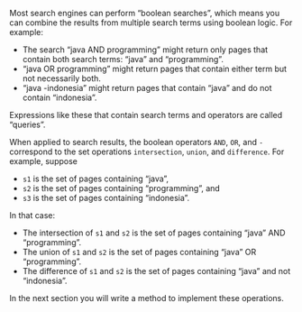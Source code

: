 Most search engines can perform “boolean searches”, which means you can combine the results from multiple search terms using boolean logic. For example:



*  The search “java AND programming” might return only pages that contain both search terms: “java” and “programming”.
*  “java OR programming” might return pages that contain either term but not necessarily both.
*  “java -indonesia” might return pages that contain “java” and do not contain “indonesia”. 

Expressions like these that contain search terms and operators are called “queries”.


When applied to search results, the boolean operators `AND`, `OR`, and `-` correspond to the set operations `intersection`, `union`, and `difference`. For example, suppose



*  `s1` is the set of pages containing “java”,
*  `s2` is the set of pages containing “programming”, and
*  `s3` is the set of pages containing “indonesia”. 

In that case:



*  The intersection of `s1` and `s2` is the set of pages containing “java” AND “programming”.
*  The union of `s1` and `s2` is the set of pages containing “java” OR “programming”.
*  The difference of `s1` and `s2` is the set of pages containing “java” and not “indonesia”. 

In the next section you will write a method to implement these operations.